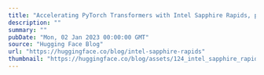 ```yaml
---
title: "Accelerating PyTorch Transformers with Intel Sapphire Rapids, part 1"
description: ""
summary: ""
pubDate: "Mon, 02 Jan 2023 00:00:00 GMT"
source: "Hugging Face Blog"
url: "https://huggingface.co/blog/intel-sapphire-rapids"
thumbnail: "https://huggingface.co/blog/assets/124_intel_sapphire_rapids/02.png"
---
```


